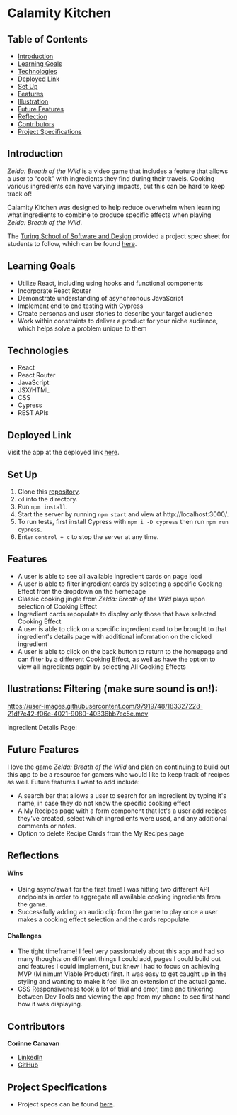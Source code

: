 # Calamity Kitchen

## Table of Contents
- [Introduction](#introduction)
- [Learning Goals](#learning-goals)
- [Technologies](#technologies)
- [Deployed Link](#deployed-link)
- [Set Up](#set-up)
- [Features](#features)
- [Illustration](#illustration)
- [Future Features](#future-features)
- [Reflection](#reflection)
- [Contributors](#contributors)
- [Project Specifications](#project-specifications)

## Introduction
*Zelda: Breath of the Wild* is a video game that includes a feature that allows a user to “cook” with ingredients they find during their travels. Cooking various ingredients can have varying impacts, but this can be hard to keep track of! 

Calamity Kitchen was designed to help reduce overwhelm when learning what ingredients to combine to produce specific effects when playing *Zelda: Breath of the Wild*. 

The [Turing School of Software and Design](https://turing.edu/) provided a project spec sheet for students to follow, which can be found [here](https://frontend.turing.edu/projects/module-3/showcase.html).

## Learning Goals
- Utilize React, including using hooks and functional components
- Incorporate React Router
- Demonstrate understanding of asynchronous JavaScript
- Implement end to end testing with Cypress
- Create personas and user stories to describe your target audience
- Work within constraints to deliver a product for your niche audience, which helps solve a problem unique to them

## Technologies
  - React
  - React Router
  - JavaScript
  - JSX/HTML
  - CSS
  - Cypress
  - REST APIs

## Deployed Link 
Visit the app at the deployed link [here](https://calamity-kitchen.herokuapp.com/). 

## Set Up
1. Clone this [repository](https://github.com/CorCanavan/calamity-kitchen).
2. `cd` into the directory.
3. Run `npm install`.
4. Start the server by running `npm start` and view at http://localhost:3000/.
5. To run tests, first install Cypress with `npm i -D cypress` then run `npm run cypress`.
6. Enter `control + c` to stop the server at any time.

## Features
- A user is able to see all available ingredient cards on page load 
- A user is able to filter ingredient cards by selecting a specific Cooking Effect from the dropdown on the homepage 
- Classic cooking jingle from *Zelda: Breath of the Wild* plays upon selection of Cooking Effect
- Ingredient cards repopulate to display only those that have selected Cooking Effect
- A user is able to click on a specific ingredient card to be brought to that ingredient's details page with additional information on the clicked ingredient 
- A user is able to click on the back button to return to the homepage and can filter by a different Cooking Effect, as well as have the option to view all ingredients again by selecting All Cooking Effects

## Ilustrations: Filtering (make sure sound is on!): 
https://user-images.githubusercontent.com/97919748/183327228-21df7e42-f06e-4021-9080-40336bb7ec5e.mov

Ingredient Details Page:

## Future Features
I love the game *Zelda: Breath of the Wild* and plan on continuing to build out this app to be a resource for gamers who would like to keep track of recipes as well. Future features I want to add include:
- A search bar that allows a user to search for an ingredient by typing it's name, in case they do not know the specific cooking effect 
- A My Recipes page with a form component that let's a user add recipes they've created, select which ingredients were used, and any additional comments or notes.
- Option to delete Recipe Cards from the My Recipes page

## Reflections
#### Wins
- Using async/await for the first time! I was hitting two different API endpoints in order to aggregate all available cooking ingredients from the game. 
- Successfully adding an audio clip from the game to play once a user makes a cooking effect selection and the cards repopulate.

#### Challenges
- The tight timeframe! I feel very passionately about this app and had so many thoughts on different things I could add, pages I could build out and features I could implement, but knew I had to focus on achieving MVP (Minimum Viable Product) first. It was easy to get caught up in the styling and wanting to make it feel like an extension of the actual game.
- CSS Responsiveness took a lot of trial and error, time and tinkering between Dev Tools and viewing the app from my phone to see first hand how it was displaying.

## Contributors
**Corinne Canavan**
* [LinkedIn](https://www.linkedin.com/in/corinnecanavan/)
* [GitHub](https://github.com/CorCanavan)

## Project Specifications
- Project specs can be found [here](https://frontend.turing.edu/projects/module-3/showcase.html).

